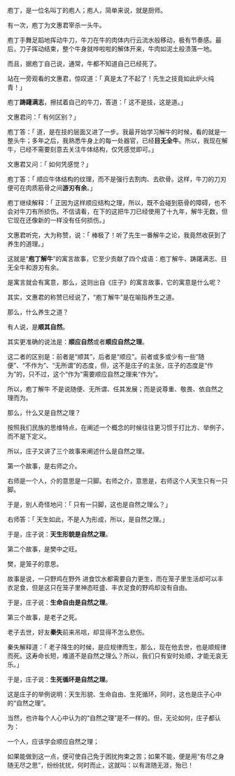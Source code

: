 庖丁，是一位名叫丁的庖人；庖人，简单来说，就是厨师。



有一次，庖丁为文惠君宰杀一头牛。



庖丁手舞足蹈地挥动牛刀，牛刀在牛的肉体内行云流水般移动，极有节奏感。最后，刀子挥动结束，整个牛身就哗啦啦的解体开来，牛肉如泥土般溃落一地。



而且，据庖丁自己说，通常，牛都不知道自己已经死了。



站在一旁观看的文惠君，惊叹道：「 真是太了不起了！先生之技竟如此炉火纯青！」



庖丁**踌躇满志**，擦拭着自己的牛刀，答道：「 这不是技，这是道。」



文惠君问：「 有何区别？」



庖丁答：「 道，是在技的层面又进了一步。我最开始学习解牛的时候，看的就是一整头牛；多年之后，我熟悉牛身上的每一处器官，已经**目无全牛**。所以，我现在解牛，已经不需要刻意去关注牛体结构，仅凭感觉即可。」



文惠君又问：「 如何凭感觉？」



庖丁答：「 顺应牛体结构的纹理，而不是强行去割肉、去砍骨。这样，牛刀的刀刃便可在肉质筋骨之间**游刃有余**。」



庖丁继续解释：「 正因为这样顺应结构之理，所以，既不会碰到筋骨的障碍，也不会对牛刀有所损伤。不信请看，在下的这把牛刀已经使用了十九年，解牛无数，但它现在还像新的一样没有任何损伤。」



文惠君听完，大为称赞，说：「 棒极了！听了先生一番解牛之论，我竟然收获到了养生的道理。」







这就是“**庖丁解牛**”的寓言故事，它至少贡献了四个成语：庖丁解牛、踌躇满志、目无全牛和游刃有余。



是寓言就会有寓意，那么，这则出自《庄子》的寓言故事，它的寓意是什么呢？



其实，文惠君的称赞已经说了，“庖丁解牛”是在喻指养生之道。



那么，什么养生之道？



有人说，是**顺其自然**。



其实更准确的说法是：**顺应自然**或者**顺应自然之理**。



这二者的区别是：前者是“顺其”，后者是“顺应”。前者或多或少有一些“随便”、“不作为”、“无所谓”的态度，但，这不是庄子的主张，庄子的态度是“作为”的，只不过，这个“作为”需要顺应自然之理来“作为”。



所以，庖丁解牛 不是说随便、无所谓、任其发展；而是说尊重、敬畏、依自然之理而为。







那么，什么又是自然之理？



按照我们民族的思维特点，在阐述一个概念的时候往往更习惯于打比方、举例子，而不是下定义。



所以，庄子又讲了三个故事来阐述什么是自然之理。



第一个故事，是右师之介。



右师是一个人，介的意思是一只脚。右师之介，意思是，右师这个人天生只有一只脚。



于是，别人奇怪地问：「 只有一只脚，这也是自然之理么？」



右师答：「 天生如此，不是人为形成，所以，是自然之理。」



于是，庄子说：**天生形貌是自然之理**。



第二个故事，是樊中之旺。



樊，是笼子的意思。



故事是说，一只野鸡在野外 进食饮水都需要自力更生，而在笼子里生活却可以丰衣足食，但是这只在笼子里神态旺盛、丰衣足食的野鸡却没有自由。



于是，庄子说：**生命自由是自然之理**。



第三个故事，是老子之死。



老子去世，好友**秦失**前来吊唁，却显得不怎么悲伤。



秦失解释道：「 老子降生的时候，是应规律而生，那么，现在他去世，也是顺规律而死。这寿命长短，难道不是自然之理么？所以，我们只有安时处顺，才能无哀无乐。」



于是，庄子说：**生死循环是自然之理**。







这是庄子的举例说明：天生形貌、生命自由、生死循环，同时，这也是庄子心中的“自然之理”。



当然，也许每个人心中认为的“自然之理”是不一样的。但，无论如何，庄子都认为：



一个人，应该学会顺应自然之理；



如果能做到这一点，便可使自己免于困扰拘束之苦；如果不能，便是用“有尽之身随无尽之思”，纷纷扰扰，何时而止，这就叫：以有涯随无涯，殆已！